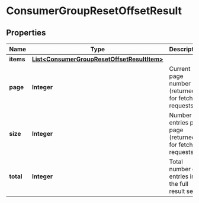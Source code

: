 

# ConsumerGroupResetOffsetResult


## Properties

Name | Type | Description | Notes
------------ | ------------- | ------------- | -------------
**items** | [**List&lt;ConsumerGroupResetOffsetResultItem&gt;**](ConsumerGroupResetOffsetResultItem.md) |  | 
**page** | **Integer** | Current page number (returned for fetch requests) |  [optional]
**size** | **Integer** | Number of entries per page (returned for fetch requests) |  [optional]
**total** | **Integer** | Total number of entries in the full result set | 



